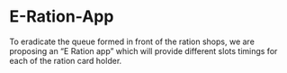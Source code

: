 # E-Ration-App
To eradicate the queue formed in front of the ration shops, we are proposing an “E Ration app” which will provide different slots timings for each of the ration card holder.
